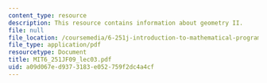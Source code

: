 ```yaml
---
content_type: resource
description: This resource contains information about geometry II.
file: null
file_location: /coursemedia/6-251j-introduction-to-mathematical-programming-fall-2009/a09d067ed9373183e052759f2dc4a4cf_MIT6_251JF09_lec03.pdf
file_type: application/pdf
resourcetype: Document
title: MIT6_251JF09_lec03.pdf
uid: a09d067e-d937-3183-e052-759f2dc4a4cf
---
```

